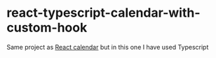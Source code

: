 # react-typescript-calendar-with-custom-hook

Same project as [React calendar](https://github.com/damirpristav/react-calendar-custom-hook) but in this one I have used Typescript
